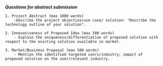 ***Questions for abstract submission*** 

    1. Project Abstract (max 1000 words) 
        -Describe the project objective/use case/ solution: "Describe the technology outline of your solution". 
        
    2. Innovativeness of Proposed Idea (max 500 words) 
        - Explain the uniqueness/differentiation of proposed solution with respect to the existing solution available in market. 
        
    3. Market/Business Proposal (max 500 words) 
        - Mention the identified targeted users/industry; impact of proposed solution on the user/relevant industry. 
